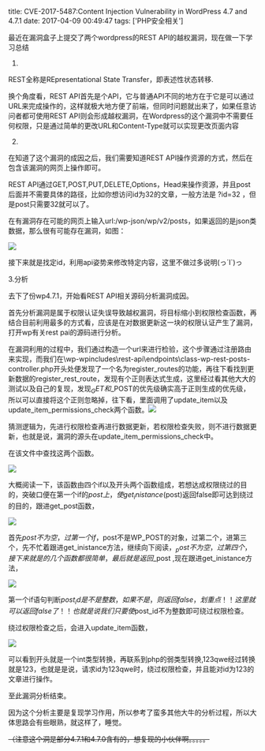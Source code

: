title: CVE-2017-5487:Content Injection Vulnerability in WordPress 4.7 and 4.7.1
date: 2017-04-09 00:49:47
tags: ['PHP安全相关']


最近在漏洞盒子上提交了两个wordpress的REST API的越权漏洞，现在做一下学习总结

1.


REST全称是REpresentational State Transfer，即表述性状态转移.

换个角度看，REST API首先是个API，它与普通API不同的地方在于它是可以通过URL来完成操作的，这样就极大地方便了前端，但同时问题就出来了，如果任意访问者都可使用REST API则会形成越权漏洞，在Wordpress的这个漏洞中不需要任何权限，只是通过简单的更改URL和Content-Type就可以实现更改页面内容

2.

在知道了这个漏洞的成因之后，我们需要知道REST API操作资源的方式，然后在包含该漏洞的网页上操作即可。

REST API通过GET,POST,PUT,DELETE,Options，Head来操作资源，并且post后面并不需要具体的路径，比如你想访问id为32的文章，一般方法是 ?id=32 ，但是post只需要32就可以了。

在有漏洞存在可能的网页上输入url:/wp-json/wp/v2/posts，如果返回的是json类数据，那么很有可能存在漏洞，如图：

![](http://www.meizj.com.cn/wp-content/uploads/2017/03/Inked1_LI.jpg)

接下来就是找定id，利用api姿势来修改特定内容，这里不做过多说明(っ´Ι`)っ

3.分析

去下了份wp4.7.1，开始看REST API相关源码分析漏洞成因。

首先分析漏洞是属于权限认证失误导致越权漏洞，将目标缩小到权限检查函数，再结合目前利用最多的方式看，应该是在对数据更新这一块的权限认证产生了漏洞，打开wp有关rest pai的源码进行分析。

在漏洞利用的过程中，我们通过构造一个url来进行检验，这个步骤通过注册路由来实现，而我们在\wp-wpincludes\rest-api\endpoints\class-wp-rest-posts-controller.php开头处便发现了一个名为register_routes的功能，再往下看找到更新数据的register_rest_route，发现有个正则表达式生成，这里经过看其他大大的测试以及自己的复现，发现$_GET和$_POST的优先级确实高于正则生成的优先级，所以可以直接将这个正则忽略掉，往下看，里面调用了update_item以及update_item_permissions_check两个函数。![](http://www.meizj.com.cn/wp-content/uploads/2017/04/1.png)

猜测逻辑为，先进行权限检查再进行数据更新，若权限检查失败，则不进行数据更新，也就是说，漏洞的源头在update_item_permissions_check中。

在该文件中查找这两个函数。

![](http://www.meizj.com.cn/wp-content/uploads/2017/04/2-1.png)

大概阅读一下，该函数由四个if以及开头两个函数组成，若想达成权限绕过的目的，突破口便在第一个if的$post上，使get_inistance($post)返回false即可达到绕过的目的，跟进get_post函数，

![](http://www.meizj.com.cn/wp-content/uploads/2017/04/3-1.png)

首先$post不为空，过第一个if，$post不是WP_POST的对象，过第二个，进第三个，先不忙着跟进get_inistance方法，继续向下阅读，$_post不为空，过第四个，接下来就是的几个函数都很简单，最后就是返回$_post ,现在跟进get_inistance方法，

![](http://www.meizj.com.cn/wp-content/uploads/2017/04/4.png)

第一个if语句判断$post_id是不是整数，如果不是，则返回false，划重点！！这里就可以返回false了！！也就是说我们只要使$post_id不为整数即可绕过权限检查。

绕过权限检查之后，会进入update_item函数，

![](http://www.meizj.com.cn/wp-content/uploads/2017/04/5.png)

可以看到开头就是一个int类型转换，再联系到php的弱类型转换,123qwe经过转换就是123，也就是是说，请求id为123qwe时，绕过权限检查，并且能对id为123的文章进行操作。

至此漏洞分析结束。

因为这个分析主要是复现学习作用，所以参考了蛮多其他大牛的分析过程，所以大体思路会有些眼熟，就这样了，睡觉。

<del>（注意这个洞是部分4.7.1和4.7.0含有的，想复现的小伙伴啊。。。。。</del>